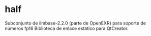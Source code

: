 # half
Subconjunto de ilmbase-2.2.0 (parte de OpenEXR) para soporte de números fp16
Biblioteca de enlace estático para QtCreator.
